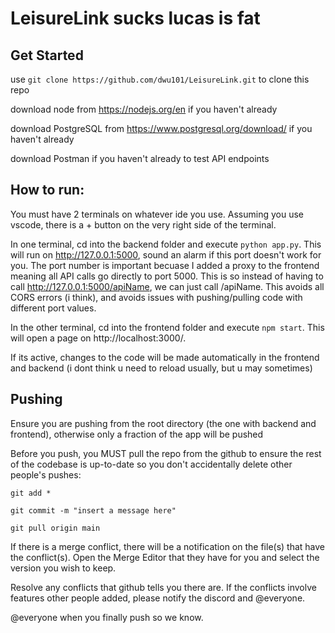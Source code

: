 # LeisureLink sucks lucas is fat

## Get Started

use `git clone https://github.com/dwu101/LeisureLink.git` to clone this repo 

download node from https://nodejs.org/en if you haven't already 

download PostgreSQL from https://www.postgresql.org/download/ if you haven't already 

download Postman if you haven't already to test API endpoints

## How to run:

You must have 2 terminals on whatever ide you use. Assuming you use vscode, there is a + button on the very right side of the terminal. 

In one terminal, cd into the backend folder and execute `python app.py`. This will run on http://127.0.0.1:5000, sound an alarm if this port doesn't work for you. The port number is important becuase I added a proxy to the frontend meaning all API calls go directly to port 5000. This is so instead of having to call http://127.0.0.1:5000/apiName, we can just call /apiName. This avoids all CORS errors (i think), and avoids issues with pushing/pulling code with different port values. 

In the other terminal, cd into the frontend folder and execute `npm start`. This will open a page on http://localhost:3000/. 

If its active, changes to the code will be made automatically in the frontend and backend (i dont think u need to reload usually, but u may sometimes)

## Pushing

Ensure you are pushing from the root directory (the one with backend and frontend), otherwise only a fraction of the app will be pushed

Before you push, you MUST pull the repo from the github to ensure the rest of the codebase is up-to-date so you don't accidentally delete other people's pushes:

`git add *`

`git commit -m "insert a message here"`

`git pull origin main` 

If there is a merge conflict, there will be a notification on the file(s) that have the conflict(s). Open the Merge Editor that they have for you and select the version you wish to keep.

Resolve any conflicts that github tells you there are. If the conflicts involve features other people added, please notify the discord and @everyone.

@everyone when you finally push so we know.

